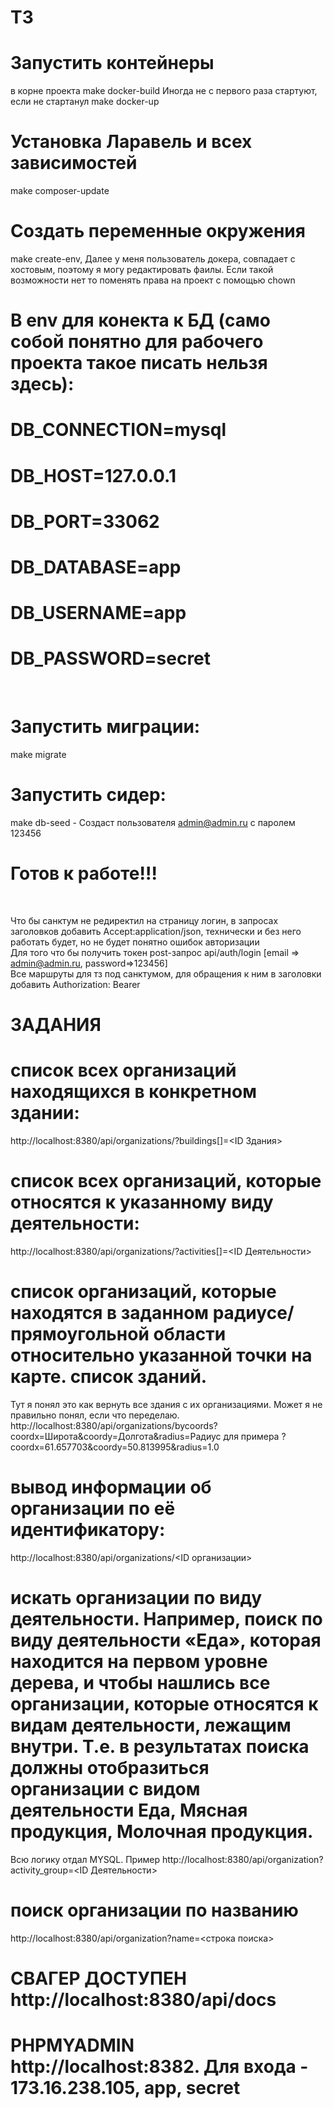 # ТЗ
#
# Запустить контейнеры
в корне проекта make docker-build
Иногда не с первого раза стартуют, если не стартанул make docker-up
<br>

# Установка Ларавель и всех зависимостей
make composer-update
<br>


# Создать переменные окружения 
make create-env, Далее у меня пользователь докера, совпадает с хостовым, поэтому я могу редактировать фаилы. Если такой возможности нет то поменять права на проект с помощью chown
<br>

# В env для конекта к БД (само собой понятно для рабочего проекта такое писать нельзя здесь):
# DB_CONNECTION=mysql
# DB_HOST=127.0.0.1
# DB_PORT=33062
# DB_DATABASE=app
# DB_USERNAME=app
# DB_PASSWORD=secret
<br>

# Запустить миграции: 
make migrate
<br>

# Запустить сидер: 
make db-seed - Создаст пользователя admin@admin.ru с паролем 123456
<br>

# Готов к работе!!!
<br>

Что бы санктум не редиректил на страницу логин, в запросах заголовков добавить Accept:application/json, технически и без него работать будет, но не будет понятно ошибок авторизации<br>
Для того что бы получить токен post-запрос api/auth/login [email => admin@admin.ru, password=>123456]<br>
Все маршруты для тз под санктумом, для обращения к ним в заголовки добавить Authorization: Bearer <TOKEN><br>
#
# ЗАДАНИЯ
#
# список всех организаций находящихся в конкретном здании: 
http://localhost:8380/api/organizations/?buildings[]=<ID Здания><br>

# список всех организаций, которые относятся к указанному виду деятельности: 
http://localhost:8380/api/organizations/?activities[]=<ID Деятельности><br>

# список организаций, которые находятся в заданном радиусе/прямоугольной области относительно указанной точки на карте. список зданий. 
Тут я понял это как вернуть все здания с их организациями. Может я не правильно понял, если что переделаю. http://localhost:8380/api/organizations/bycoords?coordx=Широта&coordy=Долгота&radius=Радиус для примера ?coordx=61.657703&coordy=50.813995&radius=1.0<br>

# вывод информации об организации по её идентификатору: 
http://localhost:8380/api/organizations/<ID организации><br>

# искать организации по виду деятельности. Например, поиск по виду деятельности «Еда», которая находится на первом уровне дерева, и чтобы нашлись все организации, которые относятся к видам деятельности, лежащим внутри. Т.е. в результатах поиска должны отобразиться организации с видом деятельности Еда, Мясная продукция, Молочная продукция. 
Всю логику отдал MYSQL. Пример http://localhost:8380/api/organization?activity_group=<ID Деятельности> <br>

# поиск организации по названию 
http://localhost:8380/api/organization?name=<строка поиска> <br>
#
# СВАГЕР ДОСТУПЕН http://localhost:8380/api/docs
# PHPMYADMIN http://localhost:8382. Для входа - 173.16.238.105, app, secret
